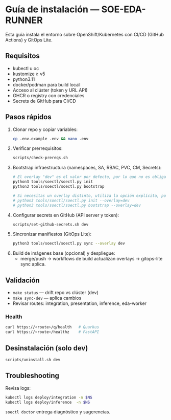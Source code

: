 # Guía de instalación — SOE-EDA-RUNNER

Esta guía instala el entorno sobre OpenShift/Kubernetes con CI/CD (GitHub Actions) y GitOps Lite.

## Requisitos
- kubectl u oc
- kustomize ≥ v5
- python3.11
- docker/podman para build local
- Acceso al clúster (token y URL API)
- GHCR o registry con credenciales
- Secrets de GitHub para CI/CD

## Pasos rápidos
1. Clonar repo y copiar variables:
   ```bash
   cp .env.example .env && nano .env
   ```
2. Verificar prerrequisitos:
   ```bash
   scripts/check-prereqs.sh
   ```
3. Bootstrap infraestructura (namespaces, SA, RBAC, PVC, CM, Secrets):
   ```bash
   # El overlay "dev" es el valor por defecto, por lo que no es obligatorio pasarlo.
   python3 tools/soectl/soectl.py init
   python3 tools/soectl/soectl.py bootstrap

   # Si necesitas un overlay distinto, utiliza la opción explícita, por ejemplo:
   # python3 tools/soectl/soectl.py init --overlay=dev
   # python3 tools/soectl/soectl.py bootstrap --overlay=dev
   ```
4. Configurar secrets en GitHub (API server y token):
   ```bash
   scripts/set-github-secrets.sh dev
   ```
5. Sincronizar manifiestos (GitOps Lite):
   ```bash
   python3 tools/soectl/soectl.py sync --overlay dev
   ```
6. Build de imágenes base (opcional) y despliegue:
   - merge/push → workflows de build actualizan overlays → gitops-lite sync aplica.

## Validación
- `make status` — drift repo vs clúster (dev)
- `make sync-dev` — aplica cambios
- Revisar routes: integration, presentation, inference, eda-worker

### Health
```bash
curl https://<route>/q/health   # Quarkus
curl https://<route>/healthz    # FastAPI
```

## Desinstalación (solo dev)
```bash
scripts/uninstall.sh dev
```

## Troubleshooting
Revisa logs:
```bash
kubectl logs deploy/integration -n $NS
kubectl logs deploy/inference  -n $NS
```

`soectl doctor` entrega diagnóstico y sugerencias.
